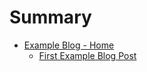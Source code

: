 # Summary

- [Example Blog - Home](./homepage.md)
    - [First Example Blog Post](./blogs/our_first_example_blog.md)

